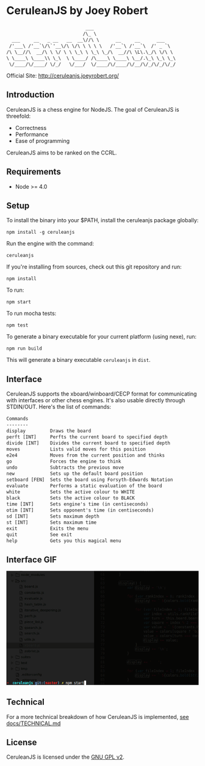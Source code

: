 # CeruleanJS by Joey Robert
                                 ___
                                /\_ \
      ___     __   _ __   __  __\//\ \      __     __      ___
     /'___\ /'__`\/\`'__\/\ \/\ \ \ \ \   /'__`\ /'__`\  /' _ `\
    /\ \__//\  __/\ \ \/ \ \ \_\ \ \_\ \_/\  __//\ \L\.\_/\ \/\ \
    \ \____\ \____\\ \_\  \ \____/ /\____\ \____\ \__/.\_\ \_\ \_\
     \/____/\/____/ \/_/   \/___/  \/____/\/____/\/__/\/_/\/_/\/_/


Official Site: http://ceruleanjs.joeyrobert.org/

## Introduction

CeruleanJS is a chess engine for NodeJS. The goal of CeruleanJS is threefold:

* Correctness
* Performance
* Ease of programming

CeruleanJS aims to be ranked on the CCRL.

## Requirements

* Node >= 4.0

## Setup

To install the binary into your $PATH, install the ceruleanjs package
globally:

    npm install -g ceruleanjs

Run the engine with the command:

    ceruleanjs

If you're installing from sources, check out this git repository and run:

    npm install

To run:

    npm start

To run mocha tests:

    npm test

To generate a binary executable for your current platform (using nexe), run:

    npm run build

This will generate a binary executable `ceruleanjs` in `dist`.

## Interface

CeruleanJS supports the xboard/winboard/CECP format for communicating with
interfaces or other chess engines. It's also usable directly through
STDIN/OUT. Here's the list of commands:

    Commands
    --------
    display         Draws the board
    perft [INT]     Perfts the current board to specified depth
    divide [INT]    Divides the current board to specified depth
    moves           Lists valid moves for this position
    e2e4            Moves from the current position and thinks
    go              Forces the engine to think
    undo            Subtracts the previous move
    new             Sets up the default board position
    setboard [FEN]  Sets the board using Forsyth-Edwards Notation
    evaluate        Performs a static evaluation of the board
    white           Sets the active colour to WHITE
    black           Sets the active colour to BLACK
    time [INT]      Sets engine's time (in centiseconds)
    otim [INT]      Sets opponent's time (in centiseconds)
    sd [INT]        Sets maximum depth
    st [INT]        Sets maximum time
    exit            Exits the menu
    quit            See exit
    help            Gets you this magical menu

## Interface GIF

![CeruleanJS Usage GIF](docs/interface.gif)

## Technical

For a more technical breakdown of how CeruleanJS is implemented, [see
docs/TECHNICAL.md](docs/TECHNICAL.md)

## License

CeruleanJS is licensed under the [GNU GPL v2](LICENSE).